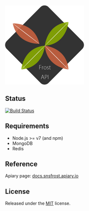 ![logo](logo.png)

## Status
[![Build Status](https://img.shields.io/travis/Frost-Dev/Frost-API.svg?style=flat-square)](https://travis-ci.org/Frost-Dev/Frost-API)

## Requirements
- Node.js >= v7 (and npm)
- MongoDB
- Redis

## Reference
Apiary page: [docs.snsfrost.apiary.io](http://docs.snsfrost.apiary.io/)

## License
Released under the [MIT](LICENSE) license.
